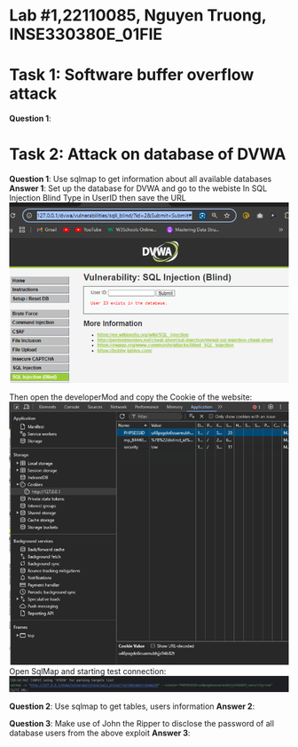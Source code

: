 # Lab #1,22110085, Nguyen Truong, INSE330380E_01FIE
# Task 1: Software buffer overflow attack

**Question 1**:



# Task 2: Attack on database of DVWA

**Question 1**: Use sqlmap to get information about all available databases
**Answer 1**:
Set up the database for DVWA and go to the webiste
In SQL Injection Blind Type in UserID then save the URL
<img src="https://github.com/letmehear159/IS-Lab/blob/master/image1.png" alt="screenShot"><br>

Then open the developerMod and copy the Cookie of the website:
<img src="https://github.com/letmehear159/IS-Lab/blob/master/Cookie.png" alt="screenShot"><br>
Open SqlMap and starting test connection: 
<img src="https://github.com/letmehear159/IS-Lab/blob/master/inject.png" alt="screenShot"><br>

**Question 2**: Use sqlmap to get tables, users information
**Answer 2**:

**Question 3**: Make use of John the Ripper to disclose the password of all database users from the above exploit
**Answer 3**:
